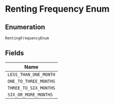 
# Renting Frequency Enum

## Enumeration

`RentingFrequencyEnum`

## Fields

| Name |
|  --- |
| `LESS_THAN_ONE_MONTH` |
| `ONE_TO_THREE_MONTHS` |
| `THREE_TO_SIX_MONTHS` |
| `SIX_OR_MORE_MONTHS` |

